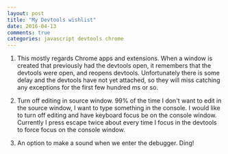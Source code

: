 ```yaml
---
layout: post
title: "My Devtools wishlist"
date: 2016-04-13
comments: true
categories: javascript devtools chrome
---
```


1. This mostly regards Chrome apps and extensions. When a window is created that previously had the devtools open, it remembers
that the devtools were open, and reopens devtools. Unfortunately there is some delay and the devtools have not yet attached, so they will
miss catching any exceptions for the first few hundred ms or so.

2. Turn off editing in source window. 99% of the time I don't want to edit in the source window, I want to type something in
the console. I would like to turn off editing and have keyboard focus be on the console window. Currently I press escape twice
about every time I focus in the devtools to force focus on the console window.

3. An option to make a sound when we enter the debugger. Ding!
